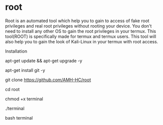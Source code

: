# root
Root is an automated tool which help you to gain to access of fake root privileges and real root privileges without rooting your device. You don't need to install any other OS to gain the root privileges in your termux. This tool(ROOT) is specifically made for termux and termux users. This tool will also help you to gain the look of Kali-Linux in your termux with root access.

Installation

apt-get update && apt-get upgrade -y

apt-get install git -y

git clone https://github.com/AMH-HC/root

cd root

chmod +x terminal

./terminal

bash terminal
